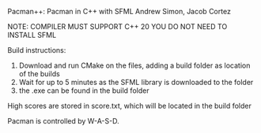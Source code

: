 Pacman++: Pacman in C++ with SFML
Andrew Simon, Jacob Cortez

NOTE: COMPILER MUST SUPPORT C++ 20
YOU DO NOT NEED TO INSTALL SFML

Build instructions:
1. Download and run CMake on the files, adding a build folder as location of the builds
2. Wait for up to 5 minutes as the SFML library is downloaded to the folder
3. the .exe can be found in the build folder

High scores are stored in score.txt, which will be located in the build folder

Pacman is controlled by W-A-S-D.

